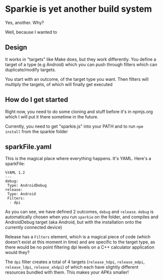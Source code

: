 # Sparkie is yet another build system

Yes, another. Why?

Well, because I wanted to

## Design

It works in "targets" like Make does, but they work differently. You define a target of a type (e.g Android) which you can push through filters which can duplicate/modify targets.

You start with an outcome, of the target type you want. Then filters will multiply the targets, of which will finally get executed

## How do I get started

Right now, you need to do some cloning and stuff before it's in npmjs.org which I will put it there sometime in the future.

Currently, you need to get "sparkie.js" into your PATH and to run `npm install` from the sparkie folder

## sparkFile.yaml

This is the magical place where everything happens. It's YAML. Here's a sparkFile:

	%YAML 1.2
	---
	debug:
	 Type: AndroidDebug
	release:
	 Type: Android
	 Filters:
	  - dpi

As you can see, we have defined 2 outcomes, `debug` and `release`. `debug` is automatically chosen when you run `sparkie` on the folder, and compiles and AndroidDebug target (aka Android, but with the installation onto the currently connected device)

Release has a `Filters` element, which is a magical piece of code (which doesn't exist at this moment in time) and are specific to the target type, as there would be no point filtering dpi levels on a C++ calculator application would they?

The `dpi` filter creates a total of 4 targets (`release_hdpi`, `release_mdpi`, `release_ldpi`, `release_xhdpi`) of which each have slightly different resources bundled with them. This makes your APKs smaller!
